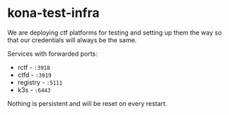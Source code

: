 # kona-test-infra

We are deploying ctf platforms for testing and setting up them the way so that our credentials will always be the same.

Services with forwarded ports:
* rctf - `:3918`
* ctfd - `:3919`
* registry - `:5111`
* k3s - `:6443`

Nothing is persistent and will be reset on every restart.
